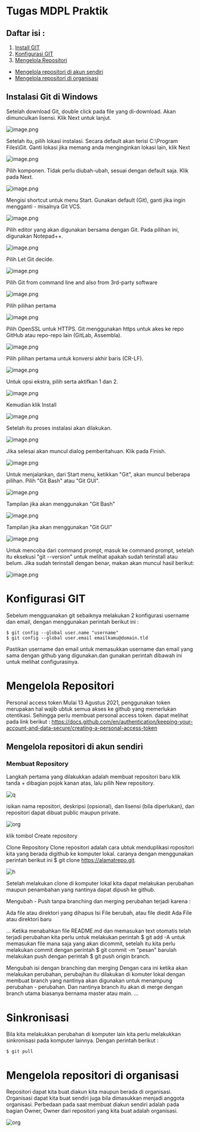 # Tugas MDPL Praktik
<h2> Daftar isi : </h2>


1. [Install GIT](https://github.com/erwinstw/erwinstw-01-git-github#-instalasi-git-di-windows)
2. [Konfigurasi GIT]()
3. [Mengelola Repositori]()
* [Mengelola repositori di akun sendiri]()
* [Mengelola repositori di organisasi]()

<h2> Instalasi Git di Windows</h2>

Setelah download Git, double click pada file yang di-download. Akan dimunculkan lisensi. Klik Next untuk lanjut.

![image.png](img/1.png)

Setelah itu, pilih lokasi instalasi. Secara default akan terisi C:\Program Files\Git. Ganti lokasi jika memang anda menginginkan lokasi lain, klik Next

![image.png](img/tambahan.jpg)

Pilih komponen. Tidak perlu diubah-ubah, sesuai dengan default saja. Klik pada Next.

![image.png](img/2.png)

Mengisi shortcut untuk menu Start. Gunakan default (Git), ganti jika ingin mengganti - misalnya Git VCS.

![image.png](img/3.png)

Pilih editor yang akan digunakan bersama dengan Git. Pada pilihan ini, digunakan Notepad++.

![image.png](img/4.png)

Pilih Let Git decide. 

![image.png](img/5.png)

Pilih Git from command line and also from 3rd-party software

![image.png](img/6.png)

Pilih pilihan pertama

![image.png](img/7.png)

Pilih OpenSSL untuk HTTPS. Git menggunakan https untuk akes ke repo GitHub atau repo-repo lain (GitLab, Assembla).

![image.png](img/8.png)

Pilih pilihan pertama untuk konversi akhir baris (CR-LF).

![image.png](img/9.png)

Untuk opsi ekstra, pilih serta aktifkan 1 dan 2.

![image.png](img/10.png)

Kemudian klik Install

![image.png](img/11.png)

Setelah itu proses instalasi akan dilakukan.

![image.png](img/12.png)

Jika selesai akan muncul dialog pemberitahuan. Klik pada Finish.

![image.png](img/13.png)

Untuk menjalankan, dari Start menu, ketikkan "Git", akan muncul beberapa pilihan. Pilih "Git Bash" atau "Git GUI".

![image.png](img/14.png)

Tampilan jika akan menggunakan "Git Bash"

![image.png](img/15.png)

Tampilan jika akan menggunakan "Git GUI"

![image.png](img/16.png)

Untuk mencoba dari command prompt, masuk ke command prompt, setelah itu eksekusi "git --version" untuk melihat apakah sudah terinstall atau belum. Jika sudah terinstall dengan benar, makan akan muncul hasil berikut:

![image.png](img/17.png)

# Konfigurasi GIT

Sebelum mengguanakan git sebaiknya melakukan 2 konfigurasi username dan email, dengan menggunakan perintah berikut ini :


```
$ git config --global user.name "username"
$ git config --global user.email emailkamu@domain.tld
```



Pastikan username dan email untuk memasukkan username dan email yang sama dengan github yang digunakan.dan gunakan perintah dibawah ini untuk melihat configurasinya.

# Mengelola Repositori
Personal access token
Mulai 13 Agustus 2021, penggunakan token merupakan hal wajib ubtuk semua akses ke github yang memerlukan otentikasi. Sehingga perlu membuat personal access token. dapat melihat pada link berikut : https://docs.github.com/en/authentication/keeping-your-account-and-data-secure/creating-a-personal-access-token

## Mengelola repositori di akun sendiri

### Membuat Repository

Langkah pertama yang dilakukkan adalah membuat repositori baru klik tanda + dibagian pojok kanan atas, lalu pilih New repository.

![q](img/c.png)

isikan nama repositori, deskripsi (opsional), dan lisensi (bila diperlukan), dan repositori dapat dibuat public maupun private.

![org](img/eq.png)

klik tombol Create repository

Clone Repository
Clone repositori adalah cara ubtuk menduplikasi ropositori kita yang berada digithub ke komputer lokal. caranya dengan menggunakan perintah berikut ini $ git clone https://alamatrepo.git.

![h](img/y.png)

Setelah melakukan clone di komputer lokal kita dapat melakukan perubahan maupun penambahan yang nantinya dapat dipush ke github.


Mengubah - Push tanpa branching dan merging
perubahan terjadi karena :

Ada file atau direktori yang dihapus
Isi File berubah, atau file diedit
Ada File atau direktori baru

...
Ketika menabahkan file README.md dan memasukan text otomatis telah terjadi perubahan kita perlu untuk melakukan perintah $ git add -A untuk memasukan file mana saja yang akan dicommit, setelah itu kita perlu melakukan commit dengan perintah $ git commit -m "pesan" barulah melakukan push dengan perintah $ git push origin branch.

Mengubah isi dengan branching dan merging
Dengan cara ini ketika akan melakukan perubahan, perubajhan itu dilakukan di komuter lokal dengan membuat branch yang nantinya akan digunakan untuk menampung perubahan - perubahan. Dan nantinya branch itu akan di merge dengan branch utama biasanya bernama master atau main.
...




# Sinkronisasi
Bila kita melakukkan perubahan di komputer lain kita perlu melakukkan sinkronisasi pada komputer lainnya. Dengan perintah berikut :
```
$ git pull
```


# Mengelola repositori di organisasi

Repositori dapat kita buat diakun kita maupun berada di organisasi. Organisasi dapat kita buat sendiri juga bila dimasukkan menjadi anggota organisasi. Perbedaan pada saat membuat diakun sendiri adalah pada bagian Owner, Owner dari repositori yang kita buat adalah organisasi.

![org](img/organisasi.png)
